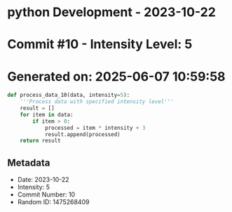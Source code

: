 ﻿# python Development - 2023-10-22
# Commit #10 - Intensity Level: 5
# Generated on: 2025-06-07 10:59:58
```python
def process_data_10(data, intensity=5):
    '''Process data with specified intensity level'''
    result = []
    for item in data:
        if item > 0:
            processed = item * intensity + 3
            result.append(processed)
    return result
```
## Metadata
- Date: 2023-10-22
- Intensity: 5
- Commit Number: 10
- Random ID: 1475268409
